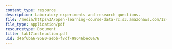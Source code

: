 ```yaml
---
content_type: resource
description: Laboratory experiments and research questions.
file: /media/https%3A/open-learning-course-data-rc.s3.amazonaws.com/12-108-structure-of-earth-materials-fall-2004/d46f6ba69580aebbf8df99646bec0a76_lab17instruction.pdf
file_type: application/pdf
resourcetype: Document
title: lab17instruction.pdf
uid: d46f6ba6-9580-aebb-f8df-99646bec0a76
---
```

